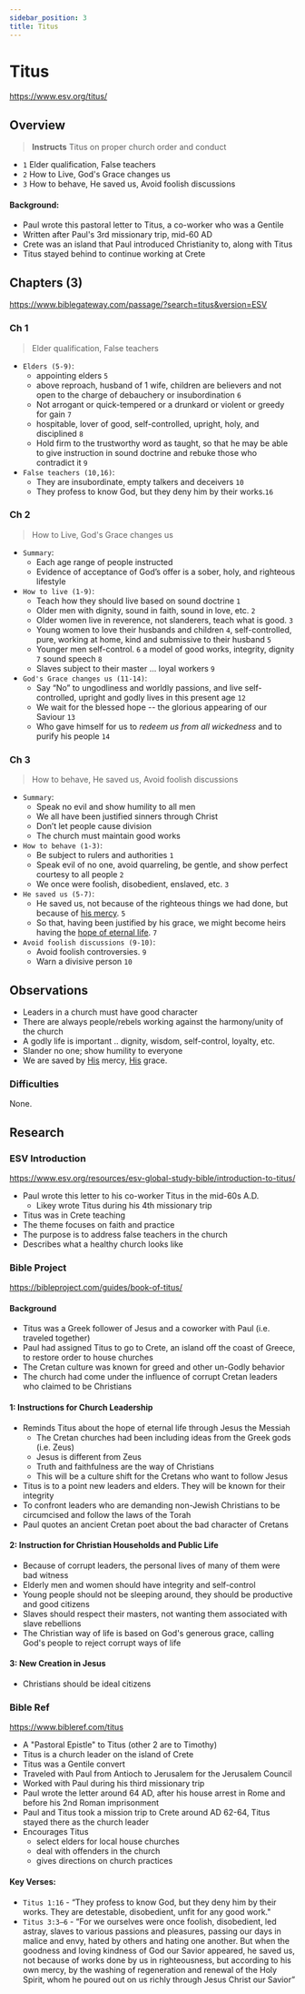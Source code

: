 ```yaml
---
sidebar_position: 3
title: Titus
---
```


# Titus

https://www.esv.org/titus/

## Overview
> **Instructs** Titus on proper church order and conduct

- `1` Elder qualification, False teachers
- `2` How to Live, God's Grace changes us
- `3` How to behave, He saved us, Avoid foolish discussions

#### Background:
- Paul wrote this pastoral letter to Titus, a co-worker who was a Gentile
- Written after Paul's 3rd missionary trip, mid-60 AD
- Crete was an island that Paul introduced Christianity to, along with Titus
- Titus stayed behind to continue working at Crete

## Chapters (3)
https://www.biblegateway.com/passage/?search=titus&version=ESV

### Ch 1
> Elder qualification, False teachers

- `Elders (5-9)`:
    - appointing elders `5`
    - above reproach, husband of 1 wife, children are believers and not open to the charge of debauchery or insubordination `6`
    - Not arrogant or quick-tempered or a drunkard or violent or greedy for gain `7`
    - hospitable, lover of good, self-controlled, upright, holy, and disciplined `8`
    - Hold firm to the trustworthy word as taught, so that he may be able to give instruction in sound doctrine and rebuke those who contradict it `9`
- `False teachers (10,16)`:
  - They are insubordinate, empty talkers and deceivers `10`
  - They profess to know God, but they deny him by their works.`16`

### Ch 2

> How to Live, God's Grace changes us

- `Summary`:
    - Each age range of people instructed
    - Evidence of acceptance of God’s offer is a sober, holy, and righteous lifestyle
- `How to live (1-9)`:
  - Teach how they should live based on sound doctrine `1`
  - Older men with dignity, sound in faith, sound in love, etc. `2`
  - Older women live in reverence, not slanderers, teach what is good. `3`
  - Young women to love their husbands and children `4`, self-controlled, pure, working at home, kind and submissive to their husband `5`
  - Younger men self-control. `6` a model of good works, integrity, dignity `7` sound speech `8`
  - Slaves subject to their master ... loyal workers `9`
- `God's Grace changes us (11-14)`:
  - Say “No” to ungodliness and worldly passions, and live self-controlled, upright and godly lives in this present age `12`
  - We wait for the blessed hope -- the glorious appearing of our Saviour `13`
  - Who gave himself for us to *redeem us from all wickedness* and to purify his people `14`

### Ch 3

> How to behave, He saved us, Avoid foolish discussions

- `Summary`:
    - Speak no evil and show humility to all men
    - We all have been justified sinners through Christ
    - Don’t let people cause division
    - The church must maintain good works
- `How to behave (1-3)`:
  - Be subject to rulers and authorities `1`
  - Speak evil of no one, avoid quarreling, be gentle, and show perfect courtesy to all people `2`
  - We once were foolish, disobedient, enslaved, etc. `3`
- `He saved us (5-7)`:
   - He saved us, not because of the righteous things we had done, but because of <ins>his mercy</ins>. `5`
   - So that, having been justified by his grace, we might become heirs having the <ins>hope of eternal life</ins>. `7`
- `Avoid foolish discussions (9-10)`:
  - Avoid foolish controversies. `9`
  - Warn a divisive person `10`


## Observations

- Leaders in a church must have good character
- There are always people/rebels working against the harmony/unity of the church
- A godly life is important .. dignity, wisdom, self-control, loyalty, etc.
- Slander no one; show humility to everyone
- We are saved by <ins>His</ins> mercy, <ins>His</ins> grace.

### Difficulties
None.

## Research

### ESV Introduction
https://www.esv.org/resources/esv-global-study-bible/introduction-to-titus/

- Paul wrote this letter to his co-worker Titus in the mid-60s A.D.
  - Likey wrote Titus during his 4th missionary trip
- Titus was in Crete teaching
- The theme focuses on faith and practice
- The purpose is to address false teachers in the church
- Describes what a healthy church looks like

### Bible Project
https://bibleproject.com/guides/book-of-titus/

#### Background

- Titus was a Greek follower of Jesus and a coworker with Paul (i.e. traveled together)
- Paul had assigned Titus to go to Crete, an island off the coast of Greece, to restore order to house churches
- The Cretan culture was known for greed and other un-Godly behavior
- The church had come under the influence of corrupt Cretan leaders who claimed to be Christians

#### 1: Instructions for Church Leadership

- Reminds Titus about the hope of eternal life through Jesus the Messiah
  - The Cretan churches had been including ideas from the Greek gods (i.e. Zeus)
  - Jesus is different from Zeus
  - Truth and faithfulness are the way of Christians
  - This will be a culture shift for the Cretans who want to follow Jesus
- Titus is to a point new leaders and elders. They will be known for their integrity
- To confront leaders who are demanding non-Jewish Christians to be circumcised and follow the laws of the Torah
- Paul quotes an ancient Cretan poet about the bad character of Cretans

#### 2: Instruction for Christian Households and Public Life
- Because of corrupt leaders, the personal lives of many of them were bad witness
- Elderly men and women should have integrity and self-control
- Young people should not be sleeping around, they should be productive and good citizens
- Slaves should respect their masters, not wanting them associated with slave rebellions
- The Christian way of life is based on God's generous grace, calling God's people to reject corrupt ways of life

#### 3: New Creation in Jesus
- Christians should be ideal citizens


### Bible Ref
https://www.bibleref.com/titus

- A "Pastoral Epistle" to Titus (other 2 are to Timothy)
- Titus is a church leader on the island of Crete
- Titus was a Gentile convert
- Traveled with Paul from Antioch to Jerusalem for the Jerusalem Council
- Worked with Paul during his third missionary trip
- Paul wrote the letter around 64 AD, after his house arrest in Rome and before his 2nd Roman imprisonment
- Paul and Titus took a mission trip to Crete around AD 62-64, Titus stayed there as the church leader
- Encourages Titus
  - select elders for local house churches
  - deal with offenders in the church
  - gives directions on church practices

#### Key Verses:
- `Titus 1:16` - “They profess to know God, but they deny him by their works. They are detestable, disobedient, unfit for any good work."
- `Titus 3:3–6` - “For we ourselves were once foolish, disobedient, led astray, slaves to various passions and pleasures, passing our days in malice and envy, hated by others and hating one another. But when the goodness and loving kindness of God our Savior appeared, he saved us, not because of works done by us in righteousness, but according to his own mercy, by the washing of regeneration and renewal of the Holy Spirit, whom he poured out on us richly through Jesus Christ our Savior”
